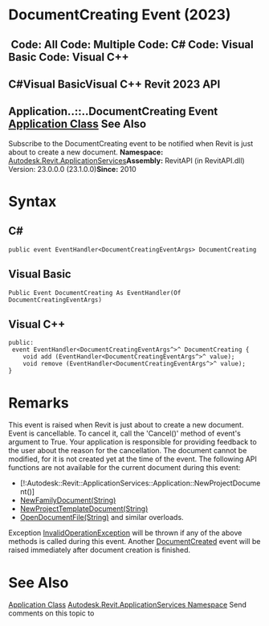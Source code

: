 # DocumentCreating Event (2023)

﻿
 Code: All Code: Multiple Code: C# Code: Visual Basic Code: Visual C++   
---  
C#Visual BasicVisual C++
Revit 2023 API  
---  
Application..::..DocumentCreating Event  
[Application Class](94db8ea8-d2c3-5e71-8030-466bcb8e4426.md "Application Class") See Also  
---  
Subscribe to the DocumentCreating event to be notified when Revit is just about to create a new document. 
**Namespace:** [Autodesk.Revit.ApplicationServices](91957e18-2935-006c-83ab-3b5b9dbb5928.md "Autodesk.Revit.ApplicationServices Namespace")**Assembly:** RevitAPI (in RevitAPI.dll) Version: 23.0.0.0 (23.1.0.0)**Since:** 2010 
# Syntax
C#  
---  
```text
public event EventHandler<DocumentCreatingEventArgs> DocumentCreating
```
  
Visual Basic  
---  
```text
Public Event DocumentCreating As EventHandler(Of DocumentCreatingEventArgs)
```
  
Visual C++  
---  
```text
public:
 event EventHandler<DocumentCreatingEventArgs^>^ DocumentCreating {
	void add (EventHandler<DocumentCreatingEventArgs^>^ value);
	void remove (EventHandler<DocumentCreatingEventArgs^>^ value);
}
```
  
# Remarks
This event is raised when Revit is just about to create a new document.
Event is cancellable. To cancel it, call the 'Cancel()' method of event's argument to True. Your application is responsible for providing feedback to the user about the reason for the cancellation.
The document cannot be modified, for it is not created yet at the time of the event.
The following API functions are not available for the current document during this event: 
  * [!:Autodesk::Revit::ApplicationServices::Application::NewProjectDocument()]
  * [NewFamilyDocument(String)](bc292c96-bc2b-04ab-726b-575d92be61fd.md "NewFamilyDocument Method")
  * [NewProjectTemplateDocument(String)](15d7ed8e-6281-e2b7-b875-657f205a6c1f.md "NewProjectTemplateDocument Method")
  * [OpenDocumentFile(String)](14826965-b83e-110c-1466-cc7667def9c8.md "OpenDocumentFile Method \(String\)") and similar overloads.

Exception [InvalidOperationException](9e715f03-3884-e539-4dd6-8d7545733adc.md "InvalidOperationException Class") will be thrown if any of the above methods is called during this event.
Another [DocumentCreated](a8958534-bcbf-a627-eacf-aeeb46934197.md "DocumentCreated Event") event will be raised immediately after document creation is finished.
# See Also
[Application Class](94db8ea8-d2c3-5e71-8030-466bcb8e4426.md "Application Class")
[Autodesk.Revit.ApplicationServices Namespace](91957e18-2935-006c-83ab-3b5b9dbb5928.md "Autodesk.Revit.ApplicationServices Namespace")
Send comments on this topic to 